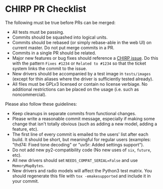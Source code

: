 # CHIRP PR Checklist

The following must be true before PRs can be merged:

* All tests must be passing.
* Commits should be squashed into logical units.
* Commits should be rebased (or simply rebase-able in the web UI) on current master. Do not put merge commits in a PR.
* Commits in a single PR should be related.
* Major new features or bug fixes should reference a [CHIRP issue](https://chirp.danplanet.com/projects/chirp/issues). Do this with the pattern `Fixes #1234` or `Related to #1234` so that the ticket system links the commit to the issue.
* New drivers should be accompanied by a test image in `tests/images` (except for thin aliases where the driver is sufficiently tested already).
* All files must be GPLv3 licensed or contain no license verbiage. No additional restrictions can be placed on the usage (i.e. such as noncommercial).

Please also follow these guidelines:

* Keep cleanups in separate commits from functional changes.
* Please write a reasonable commit message, especially if making some change that isn't totally obvious (such as adding a new model, adding a feature, etc).
* The first line of every commit is emailed to the users' list after each build. It should be short, but meaningful for regular users (examples: "thd74: Fixed tone decoding" or "uv5r: Added settings support").
* Do not add new py2-compatibility code (No new uses of `six`, `future`, etc).
* All new drivers should set `NEEDS_COMPAT_SERIAL=False` and use `MemoryMapBytes`.
* New drivers and radio models will affect the Python3 test matrix. You should regenerate this file with `tox -emakesupported` and include it in your commit.
